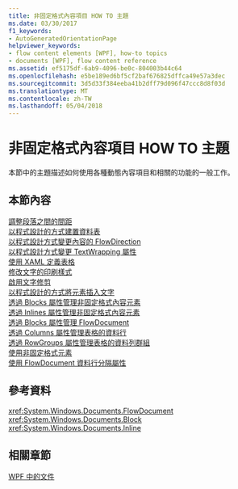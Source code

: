```yaml
---
title: 非固定格式內容項目 HOW TO 主題
ms.date: 03/30/2017
f1_keywords:
- AutoGeneratedOrientationPage
helpviewer_keywords:
- flow content elements [WPF], how-to topics
- documents [WPF], flow content reference
ms.assetid: ef5175df-6ab9-4096-be0c-804003b44c64
ms.openlocfilehash: e5be189ed6bf5cf2baf676825dffca49e57a3dec
ms.sourcegitcommit: 3d5d33f384eeba41b2dff79d096f47ccc8d8f03d
ms.translationtype: MT
ms.contentlocale: zh-TW
ms.lasthandoff: 05/04/2018
---
```

# <a name="flow-content-elements-how-to-topics"></a>非固定格式內容項目 HOW TO 主題
本節中的主題描述如何使用各種動態內容項目和相關的功能的一般工作。  
  
## <a name="in-this-section"></a>本節內容  
 [調整段落之間的間距](../../../../docs/framework/wpf/advanced/how-to-adjust-spacing-between-paragraphs.md)  
 [以程式設計的方式建置資料表](../../../../docs/framework/wpf/advanced/how-to-build-a-table-programmatically.md)  
 [以程式設計方式變更內容的 FlowDirection](../../../../docs/framework/wpf/advanced/how-to-change-the-flowdirection-of-content-programmatically.md)  
 [以程式設計方式變更 TextWrapping 屬性](../../../../docs/framework/wpf/advanced/how-to-change-the-textwrapping-property-programmatically.md)  
 [使用 XAML 定義表格](../../../../docs/framework/wpf/advanced/how-to-define-a-table-with-xaml.md)  
 [修改文字的印刷樣式](../../../../docs/framework/wpf/advanced/how-to-alter-the-typography-of-text.md)  
 [啟用文字修剪](../../../../docs/framework/wpf/advanced/how-to-enable-text-trimming.md)  
 [以程式設計的方式將元素插入文字](../../../../docs/framework/wpf/advanced/how-to-insert-an-element-into-text-programmatically.md)  
 [透過 Blocks 屬性管理非固定格式內容元素](../../../../docs/framework/wpf/advanced/how-to-manipulate-flow-content-elements-through-the-blocks-property.md)  
 [透過 Inlines 屬性管理非固定格式內容元素](../../../../docs/framework/wpf/advanced/how-to-manipulate-flow-content-elements-through-the-inlines-property.md)  
 [透過 Blocks 屬性管理 FlowDocument](../../../../docs/framework/wpf/advanced/how-to-manipulate-a-flowdocument-through-the-blocks-property.md)  
 [透過 Columns 屬性管理表格的資料行](../../../../docs/framework/wpf/advanced/how-to-manipulate-table-columns-through-the-columns-property.md)  
 [透過 RowGroups 屬性管理表格的資料列群組](../../../../docs/framework/wpf/advanced/how-to-manipulate-table-row-groups-through-the-rowgroups-property.md)  
 [使用非固定格式元素](../../../../docs/framework/wpf/advanced/how-to-use-flow-content-elements.md)  
 [使用 FlowDocument 資料行分隔屬性](../../../../docs/framework/wpf/advanced/how-to-use-flowdocument-column-separating-attributes.md)  
  
## <a name="reference"></a>參考資料  
 <xref:System.Windows.Documents.FlowDocument>  
  <xref:System.Windows.Documents.Block>  
  <xref:System.Windows.Documents.Inline>  
  
## <a name="related-sections"></a>相關章節  
 [WPF 中的文件](../../../../docs/framework/wpf/advanced/documents-in-wpf.md)

